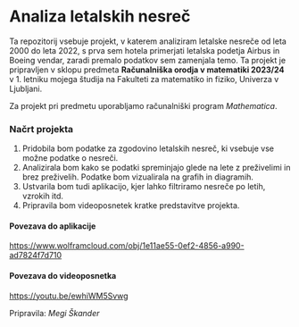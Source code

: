# Analiza letalskih nesreč
Ta repozitorij vsebuje projekt, v katerem analiziram letalske nesreče od leta 2000 do leta 2022, s prva sem hotela primerjati letalska podetja Airbus in Boeing vendar, zaradi premalo podatkov sem zamenjala temo. Ta projekt je pripravljen v sklopu predmeta **Računalniška orodja v matematiki 2023/24** v 1. letniku mojega študija na Fakulteti za matematiko in fiziko, Univerza v Ljubljani.

Za projekt pri predmetu uporabljamo računalniški program *Mathematica*.

### Načrt projekta
1. Pridobila bom podatke za zgodovino letalskih nesreč, ki vsebuje vse možne podatke o nesreči.
2. Analizirala bom kako se podatki spreminjajo glede na lete z preživelimi in brez preživelih. Podatke bom vizualirala na grafih in diagramih.
3. Ustvarila bom tudi aplikacijo, kjer lahko filtriramo nesreče po letih, vzrokih itd.
4. Pripravila bom videoposnetek kratke predstavitve projekta.

#### Povezava do aplikacije
https://www.wolframcloud.com/obj/1e11ae55-0ef2-4856-a990-ad7824f7d710

#### Povezava do videoposnetka
https://youtu.be/ewhiWM5Svwg

Pripravila: *Megi Škander*
